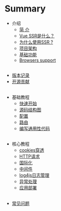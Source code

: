 # Summary

* 介绍
  * [简 介](README.md)
  * [Vue SSR是什么？](chapter1/1.1.md)
  * [为什么使用SSR ?](chapter1/1.2.md)
  * [项目架构](chapter1/1.3.md)
  * [基础功能](chapter1/1.4.md)
  * [Browsers support](chapter1/1.6.md)

## 

* [版本记录](chapter1/1.5.md)
* [开源贡献](chapter5/README.md)

## 

* 基础教程
  * [快速开始](chapter2/2.0.md)
  * [源码结构图](chapter2/2.1.md)
  * [配置](chapter2/2.2.md)
  * [路由](chapter2/2.3.md)
  * [编写通用性代码](chapter2/2.4.md)
  
## 

* 核心教程
  * [cookies穿透](chapter3/3.1.md)
  * [HTTP请求](chapter3/3.2.md)
  * [国际化](chapter3/3.3.md)
  * [中间件](chapter3/3.4.md)
  * [log4js日志管理](chapter3/3.5.md)
  * [异常处理](chapter3/3.6.md)
  * [应用部署](chapter3/3.7.md)

## 

* [常见问题](chapter4/README.md)




